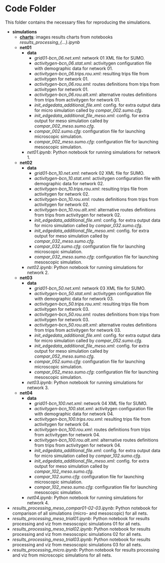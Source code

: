 # Code Folder 

This folder contains the necessary files for reproducing the simulations.

* **simulations**  
	* [**charts**](https://github.com/Reivajar/A-BCN-Paradox/tree/master/code/simulations/charts): images results charts from notebooks *results_processing_{...}.ipynb*   
	* **net01**  
		* **data**
			* *grid01-bcn_06.net.xml*: network 01 XML file for SUMO.
			* *activitygen-bcn_06.stat.xml*: activitygen configuration file with demographic data for network 01.
			* *activitygen-bcn_06.trips.rou.xml*: resulting trips file from activitygen for network 01.
			* *activitygen-bcn_06.rou.xml*: routes definitions from trips from activitygen for network 01.
			* *activitygen-bcn_06.rou.alt.xml*: alternative routes definitions from trips from activitygen for network 01.    
			* *init_edgedata_additional_file.xml*: config. for extra output data for micro simulation called by *compar_002.sumo.cfg*.        
			* *init_edgedata_additional_file_meso.xml*: config. for extra output for meso simulation called by *compar_002_meso.sumo.cfg*.   
			* *compar_002.sumo.cfg*: configuration file for launching microscopic simulation.
			* *compar_002_meso.sumo.cfg*: configuration file for launching mesoscopic simulation.          	
		* *net01.ipynb*: Python notebook for running simulations for network 1.
	* **net02**  
		* **data**
			* *grid01-bcn_10.net.xml*: network 02 XML file for SUMO.
			* *activitygen-bcn_10.stat.xml*: activitygen configuration file with demographic data for network 02.
			* *activitygen-bcn_10.trips.rou.xml*: resulting trips file from activitygen for network 02.
			* *activitygen-bcn_10.rou.xml*: routes definitions from trips from activitygen for network 02.
			* *activitygen-bcn_10.rou.alt.xml*: alternative routes definitions from trips from activitygen for network 02.    
			* *init_edgedata_additional_file.xml*: config. for extra output data for micro simulation called by *compar_032.sumo.cfg*.        
			* *init_edgedata_additional_file_meso.xml*: config. for extra output for meso simulation called by *compar_032_meso.sumo.cfg*.   
			* *compar_032.sumo.cfg*: configuration file for launching microscopic simulation.
			* *compar_032_meso.sumo.cfg*: configuration file for launching mesoscopic simulation.
		* *net02.ipynb*: Python notebook for running simulations for network 2.
	* **net03**  
		* **data**
			* *grid01-bcn_50.net.xml*: network 03 XML file for SUMO.
			* *activitygen-bcn_50.stat.xml*: activitygen configuration file with demographic data for network 03.
			* *activitygen-bcn_50.trips.rou.xml*: resulting trips file from activitygen for network 03.
			* *activitygen-bcn_50.rou.xml*: routes definitions from trips from activitygen for network 03.
			* *activitygen-bcn_50.rou.alt.xml*: alternative routes definitions from trips from activitygen for network 03.    
			* *init_edgedata_additional_file.xml*: config. for extra output data for micro simulation called by *compar_052.sumo.cfg*.        
			* *init_edgedata_additional_file_meso.xml*: config. for extra output for meso simulation called by *compar_052_meso.sumo.cfg*.   
			* *compar_052.sumo.cfg*: configuration file for launching microscopic simulation.
			* *compar_052_meso.sumo.cfg*: configuration file for launching mesoscopic simulation.
		* *net03.ipynb*: Python notebook for running simulations for network 3.
	* **net04**  
		* **data**
			* *grid01-bcn_100.net.xml*: network 04 XML file for SUMO.
			* *activitygen-bcn_100.stat.xml*: activitygen configuration file with demographic data for network 04.
			* *activitygen-bcn_100.trips.rou.xml*: resulting trips file from activitygen for network 04.
			* *activitygen-bcn_100.rou.xml*: routes definitions from trips from activitygen for network 04.
			* *activitygen-bcn_100.rou.alt.xml*: alternative routes definitions from trips from activitygen for network 04.    
			* *init_edgedata_additional_file.xml*: config. for extra output data for micro simulation called by *compar_102.sumo.cfg*.        
			* *init_edgedata_additional_file_meso.xml*: config. for extra output for meso simulation called by *compar_102_meso.sumo.cfg*.   
			* *compar_102.sumo.cfg*: configuration file for launching microscopic simulation.
			* *compar_102_meso.sumo.cfg*: configuration file for launching mesoscopic simulation.
		* *net04.ipynb*: Python notebook for running simulations for network 4.
* *results_processing_meso_compar01-02-03.ipynb*: Python notebook for comparison of all simulations (micro- and mesoscopic) for all nets.
* *results_processing_meso_trial01.ipynb*: Python notebook for results processing and viz from mesoscopic simulations 01 for all nets.
* *results_processing_meso_trial02.ipynb*: Python notebook for results processing and viz from mesoscopic simulations 02 for all nets.
* *results_processing_meso_trial03.ipynb*: Python notebook for results processing and viz from mesoscopic simulations 03 for all nets.
* *results_processing_micro.ipynb*: Python notebook for results processing and viz from microscopic simulations for all nets.

